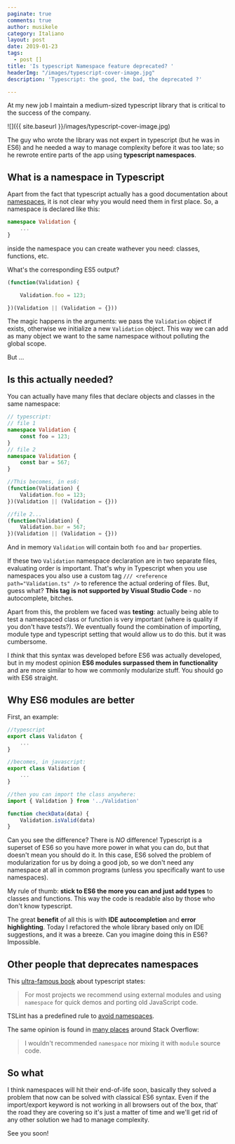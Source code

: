 ```yaml
---
paginate: true
comments: true
author: musikele
category: Italiano
layout: post
date: 2019-01-23
tags:
  - post []
title: 'Is typescript Namespace feature deprecated? '
headerImg: "/images/typescript-cover-image.jpg"
description: 'Typescript: the good, the bad, the deprecated ?'

---
```

At my new job I maintain a medium-sized typescript library that is critical to the success of the company. 

![]({{ site.baseurl }}/images/typescript-cover-image.jpg)

The guy who wrote the library was not expert in typescript (but he was in ES6) and he needed a way to manage complexity before it was too late; so he rewrote entire parts of the app using **typescript namespaces**. 

## What is a namespace in Typescript

Apart from the fact that typescript actually has a good documentation about [namespaces](https://www.typescriptlang.org/docs/handbook/namespaces.html "Typescript Namespaces"), it is not clear why you would need them in first place. So, a namespace is declared like this: 

```typescript
namespace Validation {
	...
}
```

inside the namespace you can create wathever you need: classes, functions, etc. 

What's the corresponding ES5 output? 

```typescript
(function(Validation) {

    Validation.foo = 123;

})(Validation || (Validation = {}))
```

The magic happens in the arguments: we pass the `Validation` object if exists, otherwise we initialize a new `Validation` object. This way we can add as many object we want to the same namespace without polluting the global scope. 

But ... 

## Is this actually needed? 

You can actually have many files that declare objects and classes in the same namespace: 

```typescript
// typescript: 
// file 1
namespace Validation {
	const foo = 123;
}
// file 2
namespace Validation {
	const bar = 567;
}

//This becomes, in es6:
(function(Validation) {
    Validation.foo = 123;
})(Validation || (Validation = {}))

//file 2... 
(function(Validation) {
    Validation.bar = 567;
})(Validation || (Validation = {}))
```

And in memory `Validation` will contain both `foo` and `bar` properties. 

If these two `Validation` namespace declaration are in two separate files, evaluating  order is important. That's why in Typescript when you use namespaces you also use a custom tag `/// <reference path="Validation.ts" />` to reference the actual ordering of files. But, guess what? **This tag is not supported by Visual Studio Code** - no autocomplete, bitches. 

Apart from this, the problem we faced was **testing**: actually being able to test a namespaced class or function is very important (where is quality if you don't have tests?). We eventually found the combination of importing, module type and typescript setting that would allow us to do this. but it was cumbersome. 

I _think_ that this syntax was developed before ES6 was actually developed, but in my modest opinion **ES6 modules surpassed them in functionality** and are more similar to how we commonly modularize stuff. You should go with ES6 straight. 

## Why ES6 modules are better 

First, an example: 

```typescript
//typescript
export class Validaton { 
	... 
}

//becomes, in javascript:
export class Validation {
	... 
}

//then you can import the class anywhere: 
import { Validation } from '../Validation' 

function checkData(data) {
	Validation.isValid(data)
}
```

Can you see the difference? There is _NO_ difference! Typescript is a superset of ES6 so you have more power in what you can do, but that doesn't mean you should do it. In this case, ES6 solved the problem of modularization for us by doing a good job, so we don't need any namespace at all in common programs (unless you specifically want to use namespaces). 

My rule of thumb: **stick to ES6 the more you can and just add types** to classes and functions. This way the code is readable also by those who don't know typescript. 

The great **benefit** of all this is with **IDE autocompletion** and **error highlighting**. Today I refactored the whole library based only on IDE suggestions, and it was a breeze. Can you imagine doing this in ES6? Impossible. 

## Other people that deprecates namespaces

This [ultra-famous book](https://basarat.gitbooks.io/typescript/docs/project/namespaces.html) about typescript states: 

> For most projects we recommend using external modules and using `namespace` for quick demos and porting old JavaScript code.  

TSLint has a predefined rule to [avoid namespaces](https://palantir.github.io/tslint/rules/no-namespace/). 

The same opinion is found in [many places](https://stackoverflow.com/questions/12737942/does-typescript-support-namespace#comment78314603_12742162) around Stack Overflow: 

> I wouldn't recommended `namespace` nor mixing it with `module` source code.  

## So what

I think namespaces will hit their end-of-life soon, basically they solved a problem that now can be solved with classical ES6 syntax. Even if the import/export keyword is not working in all browsers out of the box, that' the road they are covering so it's just a matter of time and we'll get rid of any other solution we had to manage complexity. 

See you soon! 
